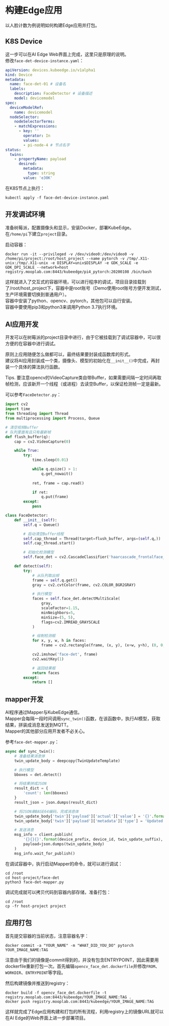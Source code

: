 # 构建Edge应用

以人脸计数为例说明如何构建Edge应用并打包。  

## K8S Device

这一步可以在AI Edge Web界面上完成，这里只是原理的说明。  
修改```face-det-device-instance.yaml```：  

```yaml
apiVersion: devices.kubeedge.io/v1alpha1
kind: Device
metadata:
  name: face-det-01 # 设备名
  labels:
    description: FaceDetector # 设备描述
    model: devicemodel
spec:
  deviceModelRef:
    name: devicemodel
  nodeSelector:
    nodeSelectorTerms:
    - matchExpressions:
      - key: ''
        operator: In
        values:
        - pi-node-4 # 节点名字
status:
  twins:
    - propertyName: payload
      desired:
        metadata:
          type: string
        value: 'e30K'
```

在K8S节点上执行：  

```
kubectl apply -f face-det-device-instance.yaml
```

## 开发调试环境

准备树莓派，配置摄像头和显示，安装Docker，部署KubeEdge。  
在```/home/pi```下建立```project```目录。  

启动容器：  

```
docker run -it --privileged -v /dev/video0:/dev/video0 -v /home/pi/project:/root/host_project --name pytorch -v /tmp/.X11-unix:/tmp/.X11-unix -e DISPLAY=unix$DISPLAY -e GDK_SCALE -e GDK_DPI_SCALE --network=host registry.mooplab.com:8443/kubeedge/pi4_pytorch:20200108 /bin/bash
```

这样就进入了交互式的容器环境，可以进行程序的调试，项目目录挂载到了/root/host_project下，容器中是root账号（Demo使用root账号方便开发测试，生产环境需要切换到普通用户）。  
容器中安装了python、opencv、pytorch，其他包可以自行安装。  
容器中要使用pip3和python3来调用Python 3.7执行环境。  

## AI应用开发

开发可以在树莓派的project目录中进行，由于它被挂载到了调试容器中，可以很方便的在容器中进行调试。  

原则上应用随便怎么做都可以，最终结果要封装成函数库的形式。  
建议将AI应用封装成一个类，摄像头、模型的初始化在```__init__()```中完成，再封装一个具体的算法执行函数。  

Tips. 要注意opencv的VideoCapture类自带Buffer，如果需要间隔一定时间再取帧检测，应该新开一个线程（或进程）去读空Buffer，以保证检测帧一定是最新。  

可以参考```FaceDetector.py```：  

```python
import cv2
import time
from threading import Thread
from multiprocessing import Process, Queue

# 清空视频Buffer
# 队列里面有且只有最新帧
def flush_buffer(q):
    cap = cv2.VideoCapture(0)

    while True:
        try:
            time.sleep(0.01)

            while q.qsize() > 1:
                q.get_nowait()
            
            ret, frame = cap.read()

            if ret:
                q.put(frame)
        except:
            pass

class FaceDetector:
    def __init__(self):
        self.q = Queue()

        # 启动清空Buffer线程
        self.cap_thread = Thread(target=flush_buffer, args=(self.q,))
        self.cap_thread.start()

        # 初始化检测模型
        self.face_det = cv2.CascadeClassifier('haarcascade_frontalface_default.xml')

    def detect(self):
        try:
            # 从队列取出帧
            frame = self.q.get()
            gray = cv2.cvtColor(frame, cv2.COLOR_BGR2GRAY)

            # 执行模型
            faces = self.face_det.detectMultiScale(
                gray,
                scaleFactor=1.15,
                minNeighbors=5,
                minSize=(5, 5),
                flags=cv2.IMREAD_GRAYSCALE
            )

            # 绘制检测框
            for x, y, w, h in faces:
                frame = cv2.rectangle(frame, (x, y), (x+w, y+h), (0, 0, 255), 1)

            cv2.imshow('face-det', frame)
            cv2.waitKey(1)

            # 返回结果框
            return faces
        except:
            return []
```

## mapper开发

AI程序通过Mapper与KubeEdge通信。  
Mapper会每隔一段时间调用```sync_twin()```函数，在该函数中，执行AI模型，获取结果，拼装成消息发送到MQTT。  
Mapper的其他部分应用开发者不必关心。  

参考```face-det-mapper.py```：  

```python
async def sync_twin():
    # 准备结果消息体
    twin_update_body = deepcopy(TwinUpdateTemplate)

    # 执行模型
    bboxes = det.detect()

    # 将结果拼成JSON
    result_dict = {
        'count': len(bboxes)
    }
    result_json = json.dumps(result_dict)

    # 将JSON串BASE64编码，完成消息体
    twin_update_body['twin']['payload']['actual']['value'] = '{}'.format(str(base64.b64encode(result_json.encode('utf-8')), 'utf-8'))
    twin_update_body['twin']['payload']['metadata']['type'] = 'Updated'

    # 发送消息
    msg_info = client.publish(
        '{}{}{}'.format(device_prefix, device_id, twin_update_suffix),
        payload=json.dumps(twin_update_body)
    )
    msg_info.wait_for_publish()
```

在调试容器中，执行启动Mapper的命令，就可以进行调试：  

```shell
cd /root
cd host-project/face-det
python3 face-det-mapper.py
```

调试完成就可以拷贝代码到容器内部存储，准备打包：  

```shell
cd /root
cp -fr host-project project
```

## 应用打包

首先提交容器的当前状态，注意容器名字：  

```shell
docker commit -a "YOUR_NAME" -m "WHAT_DID_YOU_DO" pytorch YOUR_IMAGE_NAME:TAG
```

注意由于我们的镜像是commit得到的，并没有包含ENTRYPOINT，因此需要用dockerfile重新打包一次。首先编辑```opencv_face_det.dockerfile```并修改```FROM```、```WORKDIR```、```ENTRYPOINT```等字段。  

然后构建镜像并推送到registry：  

```shell
docker build -f opencv_face_det.dockerfile -t registry.mooplab.com:8443/kubeedge/YOUR_IMAGE_NAME:TAG .
docker push registry.mooplab.com:8443/kubeedge/YOUR_IMAGE_NAME:TAG
```

这样就完成了Edge应用构建和打包的所有流程，利用registry上的镜像URL就可以在AI Edge的Web界面上进一步部署项目。  
